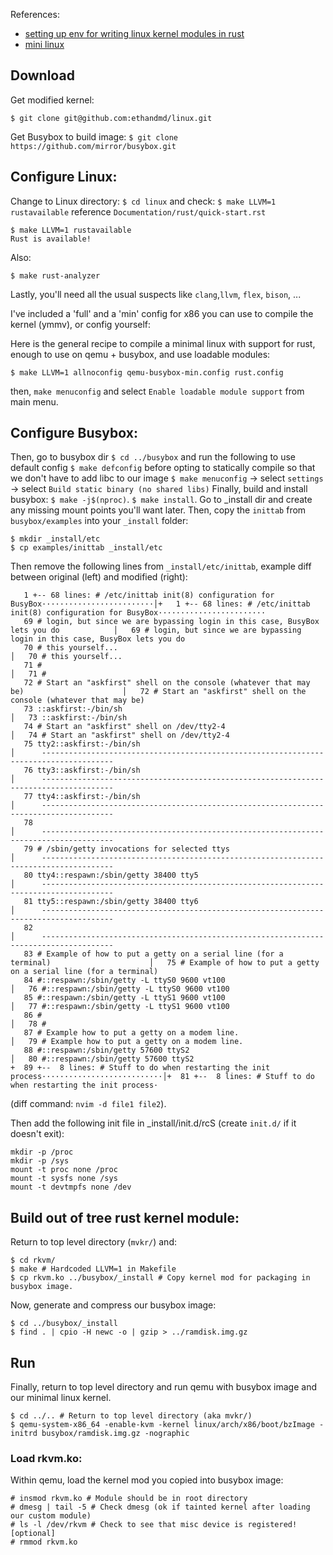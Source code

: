 References: 
+ [setting up env for writing linux kernel modules in rust](https://www.youtube.com/watch?v=tPs1uRqOnlk)
+ [mini linux](https://gist.github.com/chrisdone/02e165a0004be33734ac2334f215380e)

## Download
Get modified kernel: 
```
$ git clone git@github.com:ethandmd/linux.git
```

Get Busybox to build image:
`$ git clone https://github.com/mirror/busybox.git`

## Configure Linux:

Change to Linux directory:
`$ cd linux`
and check:
`$ make LLVM=1 rustavailable`
reference `Documentation/rust/quick-start.rst`
```
$ make LLVM=1 rustavailable
Rust is available!
```
Also:
```
$ make rust-analyzer
```

Lastly, you'll need all the usual suspects like `clang`,`llvm`, `flex`, `bison`, ...

I've included a 'full' and a 'min' config for x86 you can use to compile the kernel (ymmv), or config yourself:

Here is the general recipe to compile a minimal linux with support for rust, enough to use on qemu + busybox, and use loadable modules:
```
$ make LLVM=1 allnoconfig qemu-busybox-min.config rust.config
```
then, `make menuconfig` and select `Enable loadable module support` from main menu.

## Configure Busybox:

Then, go to busybox dir
`$ cd ../busybox`
and run the following to use default config
`$ make defconfig`
before opting to statically compile so that we don't have to add libc to our image
`$ make menuconfig` -> select `settings` -> select `Build static binary (no shared libs)`
Finally, build and install busybox:
`$ make -j$(nproc)`.
`$ make install`.
Go to _install dir and create any missing mount points you'll want later. Then, copy the `inittab` from `busybox/examples` into 
your `_install` folder:
```
$ mkdir _install/etc
$ cp examples/inittab _install/etc 
```
Then remove the following lines from `_install/etc/inittab`, example diff between original (left) and modified (right):
```
   1 +-- 68 lines: # /etc/inittab init(8) configuration for BusyBox·························│+   1 +-- 68 lines: # /etc/inittab init(8) configuration for BusyBox························
   69 # login, but since we are bypassing login in this case, BusyBox lets you do            │   69 # login, but since we are bypassing login in this case, BusyBox lets you do
   70 # this yourself...                                                                     │   70 # this yourself...
   71 #                                                                                      │   71 #
   72 # Start an "askfirst" shell on the console (whatever that may be)                      │   72 # Start an "askfirst" shell on the console (whatever that may be)
   73 ::askfirst:-/bin/sh                                                                    │   73 ::askfirst:-/bin/sh
   74 # Start an "askfirst" shell on /dev/tty2-4                                             │   74 # Start an "askfirst" shell on /dev/tty2-4
   75 tty2::askfirst:-/bin/sh                                                                │      --------------------------------------------------------------------------------------
   76 tty3::askfirst:-/bin/sh                                                                │      --------------------------------------------------------------------------------------
   77 tty4::askfirst:-/bin/sh                                                                │      --------------------------------------------------------------------------------------
   78                                                                                        │      --------------------------------------------------------------------------------------
   79 # /sbin/getty invocations for selected ttys                                            │      --------------------------------------------------------------------------------------
   80 tty4::respawn:/sbin/getty 38400 tty5                                                   │      --------------------------------------------------------------------------------------
   81 tty5::respawn:/sbin/getty 38400 tty6                                                   │      --------------------------------------------------------------------------------------
   82                                                                                        │      --------------------------------------------------------------------------------------
   83 # Example of how to put a getty on a serial line (for a terminal)                      │   75 # Example of how to put a getty on a serial line (for a terminal)
   84 #::respawn:/sbin/getty -L ttyS0 9600 vt100                                             │   76 #::respawn:/sbin/getty -L ttyS0 9600 vt100
   85 #::respawn:/sbin/getty -L ttyS1 9600 vt100                                             │   77 #::respawn:/sbin/getty -L ttyS1 9600 vt100
   86 #                                                                                      │   78 #
   87 # Example how to put a getty on a modem line.                                          │   79 # Example how to put a getty on a modem line.
   88 #::respawn:/sbin/getty 57600 ttyS2                                                     │   80 #::respawn:/sbin/getty 57600 ttyS2
+  89 +--  8 lines: # Stuff to do when restarting the init process···························│+  81 +--  8 lines: # Stuff to do when restarting the init process·
```
(diff command: `nvim -d file1 file2`).

Then add the following init file in _install/init.d/rcS (create `init.d/` if it doesn't exit):
```
mkdir -p /proc
mkdir -p /sys
mount -t proc none /proc
mount -t sysfs none /sys
mount -t devtmpfs none /dev
```

## Build out of tree rust kernel module:
Return to top level directory (`mvkr/`) and:
```
$ cd rkvm/
$ make # Hardcoded LLVM=1 in Makefile
$ cp rkvm.ko ../busybox/_install # Copy kernel mod for packaging in busybox image. 
```

Now, generate and compress our busybox image:
```
$ cd ../busybox/_install
$ find . | cpio -H newc -o | gzip > ../ramdisk.img.gz
```

## Run
Finally, return to top level directory and run qemu with busybox image and our minimal linux kernel.
```
$ cd ../.. # Return to top level directory (aka mvkr/)
$ qemu-system-x86_64 -enable-kvm -kernel linux/arch/x86/boot/bzImage -initrd busybox/ramdisk.img.gz -nographic
```
### Load rkvm.ko:
Within qemu, load the kernel mod you copied into busybox image:
```
# insmod rkvm.ko # Module should be in root directory
# dmesg | tail -5 # Check dmesg (ok if tainted kernel after loading our custom module)
# ls -l /dev/rkvm # Check to see that misc device is registered!
[optional]
# rmmod rkvm.ko
```
